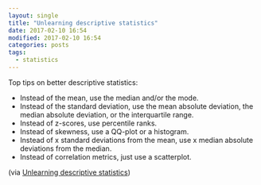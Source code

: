 ```yaml
---
layout: single
title: "Unlearning descriptive statistics"
date: 2017-02-10 16:54
modified: 2017-02-10 16:54
categories: posts
tags:
  - statistics
---
```


Top tips on better descriptive statistics:

* Instead of the mean, use the median and/or the mode.
* Instead of the standard deviation, use the mean absolute deviation, the median absolute deviation, or the interquartile range.
* Instead of z-scores, use percentile ranks.
* Instead of skewness, use a QQ-plot or a histogram.
* Instead of x standard deviations from the mean, use x median absolute deviations from the median.
* Instead of correlation metrics, just use a scatterplot.

(via [Unlearning descriptive statistics](http://debrouwere.org/2017/02/01/unlearning-descriptive-statistics/))
